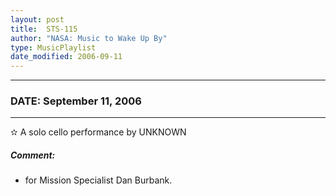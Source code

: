 ```yaml
---
layout: post
title:  STS-115
author: "NASA: Music to Wake Up By"
type: MusicPlaylist
date_modified: 2006-09-11
---
```


----
### DATE: September 11, 2006
----
✫ A solo cello performance by UNKNOWN

##### Comment:
* for Mission Specialist Dan Burbank.
